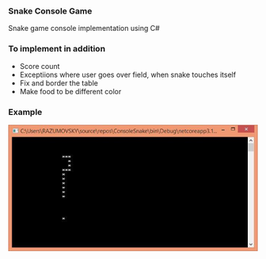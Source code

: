 ### Snake Console Game

Snake game console implementation using C#

### To implement in addition

- Score count
- Exceptiions where user goes over field, when snake touches itself
- Fix and border the table
- Make food to be different color

### Example

![Decorator diagram](/picture/snake.jpg?raw=true )